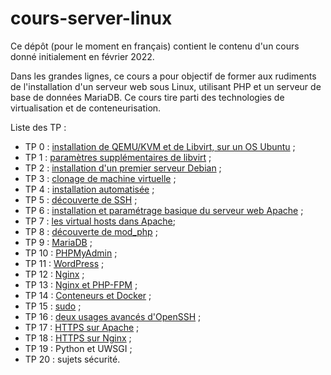 # cours-server-linux

Ce dépôt (pour le moment en français) contient le contenu d'un cours donné
initialement en février 2022.

Dans les grandes lignes, ce cours a pour objectif de former aux rudiments de
l'installation d'un serveur web sous Linux, utilisant PHP et un serveur de base
de données MariaDB. Ce cours tire parti des technologies de virtualisation et
de conteneurisation.

Liste des TP :

* TP 0 : [installation de QEMU/KVM et de Libvirt, sur un OS
  Ubuntu](tp/ubuntu/tp0-kvm-libvirt.md) ;
* TP 1 : [paramètres supplémentaires de libvirt](tp/ubuntu/tp1-kvm-libvirt.md) ;
* TP 2 : [installation d'un premier serveur Debian](tp/debian/tp2-install.md) ;
* TP 3 : [clonage de machine virtuelle](tp/debian/tp3-clonage.md) ;
* TP 4 : [installation automatisée](tp/debian/tp4-install-automatique.md) ;
* TP 5 : [découverte de SSH](tp/debian/tp5-ssh-basique.md) ;
* TP 6 : [installation et paramétrage basique du serveur web
  Apache](tp/debian/tp6-apache-basique.md) ;
* TP 7 : [les virtual hosts dans Apache](tp/debian/tp7-apache-virtual-hosts.md);
* TP 8 : [découverte de mod_php](tp/debian/tp8-apache-mod_php.md) ;
* TP 9 : [MariaDB](tp/debian/tp9-mariadb-mysql.md) ;
* TP 10 : [PHPMyAdmin](tp/debian/tp10-phpmyadmin.md) ;
* TP 11 : [WordPress](tp/debian/tp11-wordpress.md) ;
* TP 12 : [Nginx](tp/debian/tp12-nginx.md) ;
* TP 13 : [Nginx et PHP-FPM](tp/debian/tp13-nginx-php-fpm.md) ;
* TP 14 : [Conteneurs et Docker](tp/debian/tp14-docker.md) ;
* TP 15 : [sudo](tp/debian/tp15-sudo.md) ;
* TP 16 : [deux usages avancés d'OpenSSH](tp/debian/tp16-ssh_avance.md) ;
* TP 17 : [HTTPS sur Apache](tp/debian/tp17-https_apache.md) ;
* TP 18 : [HTTPS sur Nginx](tp/debian/tp18-https_nginx.md) ;
* TP 19 : Python et UWSGI ;
* TP 20 : sujets sécurité.
